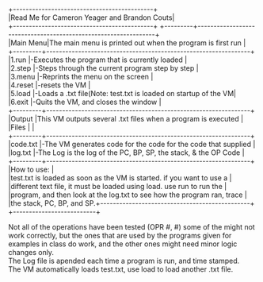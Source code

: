 +--------------------------------------------+  
|Read Me for Cameron Yeager and Brandon Couts|  
+--------------------------------------------+
+---------+----------------------------------------------------------------+  
|Main Menu|The main menu is printed out when the program is first run      |  
+---------+----------------------------------------------------------------+  
|1.run    |-Executes the program that is currently loaded                  |  
|2.step   |-Steps through the current program step by step                 |  
|3.menu   |-Reprints the menu on the screen                                |  
|4.reset  |-resets the VM                                                  |  
|5.load   |-Loads a .txt file(Note: test.txt is loaded on startup of the VM|  
|6.exit   |-Quits the VM, and closes the window                            |  
+---------+----------------------------------------------------------------+  
|Output   |This VM outputs several .txt files when a program is executed   |  
|Files    |                                                                |  
+---------+----------------------------------------------------------------+  
|code.txt |-The VM generates code for the code for the code that supplied  |  
|log.txt  |-The Log is the log of the PC, BP, SP, the stack, & the OP Code |  
+---------+----------------------------------------------------------------+  
|How to use:                                                               |  
|test.txt is loaded as soon as the VM is started. if you want to use a     |  
|different text file, it must be loaded using load. use run to run the     |  
|program, and then look at the log.txt to see how the program ran, trace   |  
|the stack, PC, BP, and SP.+-----------------------------------------------+  
+--------------------------+  

Not all of the operations have been tested (OPR #, #)
some of the might not work correctly, but the ones that are used
by the programs given for examples in class do work, and the other ones
might need minor logic changes only.  
The Log file is apended each time a program is run, and time stamped.  
The VM automatically loads test.txt, use load to load another .txt file.  
